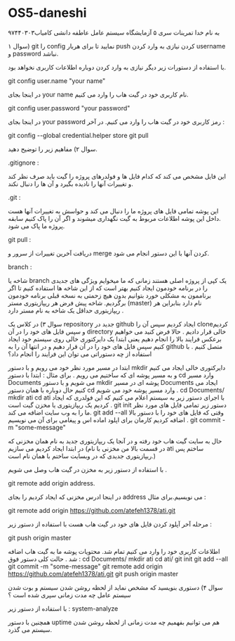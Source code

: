 # OS5-daneshi

به نام خدا
تمرینات سری ۵ آزمایشگاه سیستم عامل
عاطفه دانشی کامیاب۹۷۴۴۰۳۰۳
 
 سوال ۱) git را config نمایید تا برای هربار push کردن نیازی به وارد کردن username و password نباشد.
 
 با استفاده از دستورات زیر دیگر نیازی به وارد کردن دوباره اطلاعات کاربری نخواهد بود.
 
 git config user.name "your name"
 
 در اینجا بجای your name نام کاربری خود در گیت هاب را وارد می کنیم.
 
 git config user.password "your password"
 
 در اینجا بجای your password رمز کاربری خود در گیت هاب را وارد می کنیم.
 در آخر :
 
 git config --global credential.helper store
 git pull
 
سوال ۲) مفاهیم زیر را توضیح دهید.

.gitignore :

این فایل مشخص می کند که کدام فایل ها و فولدرهای پروژه را گیت باید صرف نظر کند و تغییرات آنها را نادیده بگیرد و آن ها را دنبال نکند.

.git :

این پوشه تمامی فایل های پروژه ما را دنبال می کند و حواسش به تغییرات آنها هست .داخل این پوشه اطلاعات مربوط به گیت نگهداری میشوند و اگر آن را پاک کنیم سابقه پروژه ما پاک می شود.

git pull :

دریافت آخرین تغییرات از سرور و merge کردن آنها با این دستور انجام می شود.

branch :

شاخه یا branch یک کپی از پروژه اصلی هستند زمانی که ما میخوایم ویژگی های جدیدی را در برنامه خودمون ایجاد کنیم بهتر است که از این شاخه ها استفاده کنیم تا اگر برناممون به مشکلی خورد بتوانیم بدون هیچ زحمتی به نسخه قبلی برنامه خودمون برگردیم. 
شاخه پیش فرض هر ریپازیتوری مستر (master) نام دارد بنابراین هر ریپازیتوری حداقل یک شاخه به نام مستر دارد .

سوال ۳) در کلاس یک repository جدید در github ایجاد کردیم سپس آن را cloneکردیم و سپس فایل های خود را در آن directory خالی قرار دادیم .
حالا فرض کنید می خواهیم برعکس فرایند بالا را انجام دهیم یعنی ابتدا یک دایرکتوری خالی روی سیستم خود ایجاد کنیم سپس فایل های خود را در آن قرار دهیم و در انتها آن را به github متصل کنیم . با استفاده از چه دستوراتی می توان این فرایند را انجام داد؟

ابتدا در مسیر مورد نظر خود می رویم و با دستور mkdir دایرکتوری خالی ایجاد می کنیم و به مسیر پوشه ای که ساختیم می رویم . 
برای مثال : ابتدا با دستور cd وارد مسیر Documents می شویم و با دستور mkdir پوشه ای در مسیر Documents ایجاد می کنیم حال دوباره با همان دستور cd وارد مسیر پوشه خود می شویم .
cd Documents/
mkdir ati
cd ati
با اجرای دستور زیر به سیستم اعلام می کنیم که این فولدری که ایجاد کردیم یک ریپازیتوری یا مخزن گیت است .
git init
 دستور زیر تمامی فایل های مورد نظر ما را به وب سایت اضافه می کند.
 git add --all
 وقتی که فایل های خود را با دستور بالا اضافه کردیم کارمان برای اپلود اماده اس و پیغامی برای آن می نویسیم .
 git commit -m "some-message"
 
 حال به سایت گیت هاب خود رفته و در آنجا یک ریپازیتوری جدید به نام همان مخزنی که در ابتدا ایجاد کردیم می سازیم (در قسمت بالا من مخزنی با نام ati ساختم پس ریپازیتوری جدیدی که در وبسایت ساختم با همان نام است.)
 
 با استفاده از دستور زیر به مخزن در گیت هاب وصل می شویم .
 
 git remote add origin address.
 
 در اینجا ادرس مخزنی که ایجاد کردیم را بجای address می نویسیم.برای مثال :
 
 git remote add origin https://github.com/atefeh1378/ati.git
 
مرحله آخر آپلود کردن فایل های خود در گیت هاب هست با استفاده از دستور زیر :

git push origin master

اطلاعات کاربری خود را وارد می کنیم تمام شد. محتویات پوشه ما به گیت هاب اضافه شد .
حالت کلی دستور فوق :
cd Documents/
mkdir ati
cd ati/
git init
git add --all
git commit -m "some-message"
git remote add origin https://github.com/atefeh1378/ati.git
git push origin master

سوال ۴) دستوری بنویسید که مشخص نماید از لحظه روشن شدن سیستم و بوت شدن سیستم عامل چه مدت زمانی سپری شده است ؟

با استفاده از دستور زیر :
system-analyze

همچنین با دستور uptime هم می توانیم بفهمیم چه مدت زمانی از لحظه روشن شدن سیستم می گذرد.
 
 
 

